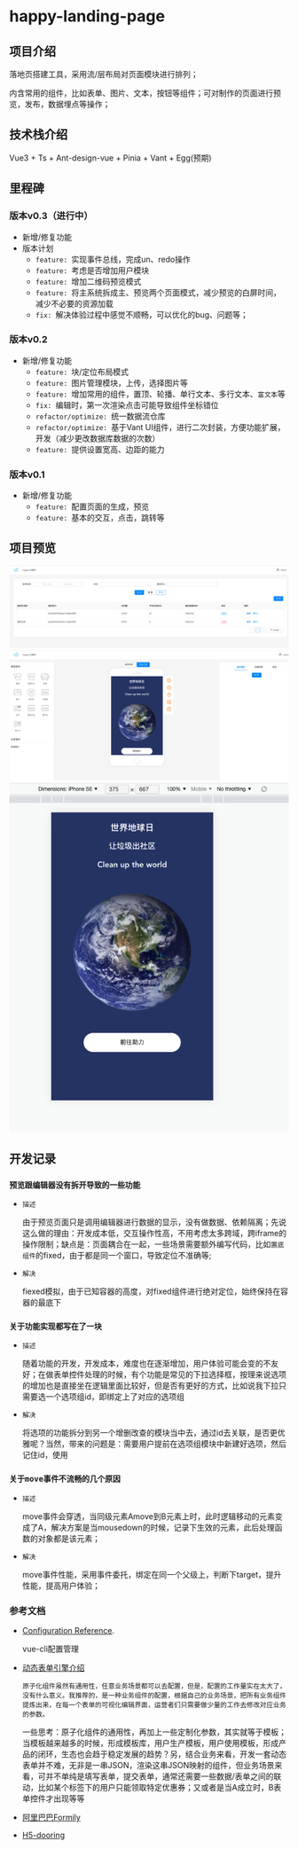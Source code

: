 # happy-landing-page

## 项目介绍

  落地页搭建工具，采用流/层布局对页面模块进行排列；
  
  内含常用的组件，比如表单、图片、文本，按钮等组件；可对制作的页面进行预览，发布，数据埋点等操作；

## 技术栈介绍

  Vue3 + Ts + Ant-design-vue + Pinia + Vant + Egg(预期)

## 里程碑

### 版本v0.3（进行中）
  - 新增/修复功能
  - 版本计划
    - `feature: `实现事件总线，完成un、redo操作
    - `feature: `考虑是否增加用户模块
    - `feature: `增加二维码预览模式
    - `feature: `将主系统拆成主、预览两个页面模式，减少预览的白屏时间，减少不必要的资源加载
    - `fix: `解决体验过程中感觉不顺畅，可以优化的bug、问题等；
### 版本v0.2

  - 新增/修复功能
    - `feature: `块/定位布局模式
    - `feature: `图片管理模块，上传，选择图片等
    - `feature: `增加常用的组件，置顶、轮播、单行文本、多行文本、`富文本`等
    - `fix: `编辑时，第一次渲染点击可能导致组件坐标错位
    - `refactor/optimize: `统一数据流仓库
    - `refactor/optimize: `基于Vant UI组件，进行二次封装，方便功能扩展，开发（减少更改数据库数据的次数）
    - `feature: `提供设置宽高、边距的能力
### 版本v0.1

  - 新增/修复功能
    - `feature: `配置页面的生成，预览
    - `feature: `基本的交互，点击，跳转等


## 项目预览

![Alt text](./md-images/cover2.png "optional title")
![Alt text](./md-images/cover1.png "optional title")
![Alt text](./md-images/cover3.png "optional title")

## 开发记录

### `预览跟编辑器没有拆开导致的一些功能`

  - `描述`

    由于预览页面只是调用编辑器进行数据的显示，没有做数据、依赖隔离；先说这么做的理由：开发成本低，交互操作性高，不用考虑太多跨域，跨iframe的操作限制；缺点是：页面耦合在一起，一些场景需要额外编写代码，比如`置底组件`的fixed，由于都是同一个窗口，导致定位不准确等;

  - `解决`

    fiexed模拟，由于已知容器的高度，对fixed组件进行绝对定位，始终保持在容器的最底下

### `关于功能实现都写在了一块`

  - `描述`

    随着功能的开发，开发成本，难度也在逐渐增加，用户体验可能会变的不友好；在做表单控件处理的时候，有个功能是常见的下拉选择框，按理来说选项的增加也是直接坐在逻辑里面比较好，但是否有更好的方式，比如说我下拉只需要选一个选项组id，即绑定上了对应的选项组

  - `解决`

    将选项的功能拆分到另一个增删改查的模块当中去，通过id去关联，是否更优雅呢？当然，带来的问题是：需要用户提前在选项组模块中新建好选项，然后记住id，使用


### `关于move事件不流畅的几个原因`

  - `描述`

    move事件会穿透，当同级元素Amove到B元素上时，此时逻辑移动的元素变成了A，解决方案是当mousedown的时候，记录下生效的元素，此后处理函数的对象都是该元素；

  - `解决`

    move事件性能，采用事件委托，绑定在同一个父级上，判断下target，提升性能，提高用户体验；

### 参考文档
  - [Configuration Reference](https://cli.vuejs.org/config/).

    vue-cli配置管理

  - [动态表单引擎介绍](https://www.tangshuang.net/8149.html)

    `原子化组件虽然有通用性，任意业务场景都可以去配置，但是，配置的工作量实在太大了，没有什么意义。我推荐的，是一种业务组件的配置，根据自己的业务场景，把所有业务组件提炼出来，在每一个表单的可视化编辑界面，运营者们只需要做少量的工作去修改对应业务的参数。`

    一些思考：原子化组件的通用性，再加上一些定制化参数，其实就等于模板；当模板越来越多的时候，形成模板库，用户生产模板，用户使用模板，形成产品的闭环，生态也会趋于稳定发展的趋势？另，结合业务来看，开发一套动态表单并不难，无非是一串JSON，渲染这串JSON映射的组件，但业务场景来看，可并不单纯是填写表单，提交表单，通常还需要一些数据/表单之间的联动，比如某个标签下的用户只能领取特定优惠券；又或者是当A成立时，B表单控件才出现等等

  - [阿里巴巴Formily](https://github.com/alibaba/formily/blob/formily_next/README.md)
  - [H5-dooring](https://h5.dooring.cn/h5_plus)